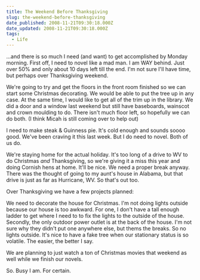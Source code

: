 ```yaml
---
title: The Weekend Before Thanksgiving
slug: the-weekend-before-thanksgiving
date_published: 2008-11-21T09:30:18.000Z
date_updated: 2008-11-21T09:30:18.000Z
tags:
  - Life
---
```


...and there is so much I need (and want) to get accomplished by Monday morning. First off, I need to novel like a mad man. I am WAY behind. Just over 50% and only about 10 days left till the end. I'm not sure I'll have time, but perhaps over Thanksgiving weekend.

We're going to try and get the floors in the front room finished so we can start some Christmas decorating. We would be able to put the tree up in any case. At the same time, I would like to get all of the trim up in the library. We did a door and a window last weekend but still have baseboards, wainscot and crown moulding to do. There isn't much floor left, so hopefully we can do both. (I think Micah is still coming over to help out)

I need to make steak & Guinness pie. It's cold enough and sounds soooo good. We've been craving it this last week. But I do need to novel. Both of us do.

We're staying home for the actual holiday. It's too long of a drive to WV to do Christmas *and* Thanksgiving, so we're giving it a miss this year and doing Cornish hens at home. It'll be nice. We need a proper break anyway. There was the thought of going to my aunt's house in Alabama, but that drive is just as far as Hurricane, WV. So that's out too.

Over Thanksgiving we have a few projects planned:

We need to decorate the house for Christmas. I'm not doing lights outside because our house is too awkward. For one, I don't have a tall enough ladder to get where I need to to fix the lights to the outside of the house. Secondly, the only outdoor power outlet is at the back of the house. I'm not sure why they didn't put one anywhere else, but thems the breaks. So no lights outside. It's nice to have a fake tree when our stationary status is so volatile. The easier, the better I say.

We are planning to just watch a ton of Christmas movies that weekend as well while we finish our novels.

So. Busy I am. For certain.
